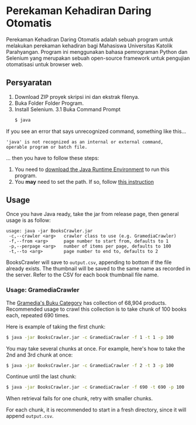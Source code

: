 
# Perekaman Kehadiran Daring Otomatis

Perekaman Kehadiran Daring Otomatis adalah sebuah program untuk melakukan perekaman kehadiran bagi
Mahasiswa Universitas Katolik Parahyangan. Program ini menggunakan bahasa pemrograman Python dan 
Selenium yang merupakan sebuah open-source framework untuk pengujian otomatisasi untuk browser web.

## Persyaratan

1. Download ZIP proyek skripsi ini dan ekstrak filenya.
2. Buka Folder Folder Program.
3. Install Selenium. 
	3.1 Buka Command Prompt
	```sh
	$ java
	```

If you see an error that says unrecognized command, something like this...

```
'java' is not recognized as an internal or external command,
operable program or batch file.
```

... then you have to follow these steps:

1. You need to [download the Java Runtime Environment](https://www.java.com/en/download/)
to run this program.
2. You **may** need to set the path. If so, follow [this instruction](https://docs.oracle.com/javase/tutorial/essential/environment/paths.html)

## Usage

Once you have Java ready, take the jar from release page, then general usage is
as follow:

```
usage: java -jar BooksCrawler.jar
 -c,--crawler <arg>   crawler class to use (e.g. GramediaCrawler)
 -f,--from <arg>      page number to start from, defaults to 1
 -p,--perpage <arg>   number of items per page, defaults to 100
 -t,--to <arg>        page number to end to, defaults to 2
```

BooksCrawler will save to `output.csv`, appending to bottom if the file already
exists. The thumbnail will be saved to the same name as recorded in the server.
Refer to the CSV for each book thumbnail file name.

### Usage: GramediaCrawler

The [Gramedia's Buku Category](https://www.gramedia.com/categories/buku) has
collection of 68,904 products. Recommended usage to crawl this collection is
to take chunk of 100 books each, repeated 690 times.

Here is example of taking the first chunk:

```sh
$ java -jar BooksCrawler.jar -c GramediaCrawler -f 1 -t 1 -p 100
```

You may take several chunks at once. For example, here's how to take the 2nd
and 3rd chunk at once:

```sh
$ java -jar BooksCrawler.jar -c GramediaCrawler -f 2 -t 3 -p 100
```

Continue until the last chunk:

```sh
$ java -jar BooksCrawler.jar -c GramediaCrawler -f 690 -t 690 -p 100
```

When retrieval fails for one chunk, retry with smaller chunks.

For each chunk, it is recommended to start in a fresh directory, since it will
append `output.csv`.